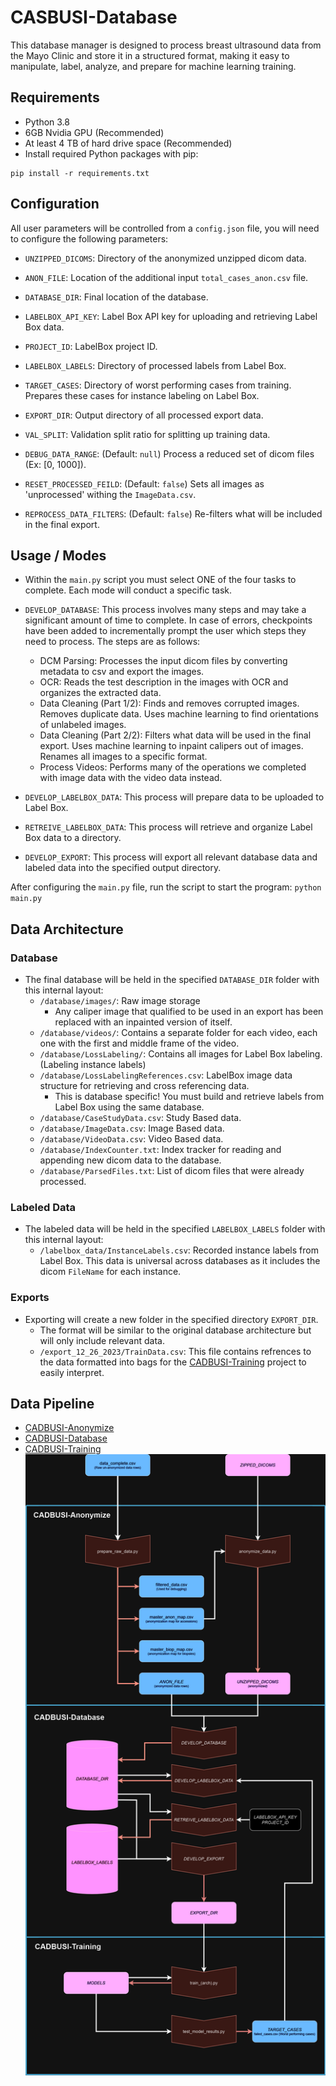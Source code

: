 # CASBUSI-Database
This database manager is designed to process breast ultrasound data from the Mayo Clinic and store it in a structured format, making it easy to manipulate, label, analyze, and prepare for machine learning training.

## Requirements
- Python 3.8
- 6GB Nvidia GPU (Recommended)
- At least 4 TB of hard drive space (Recommended)
- Install required Python packages with pip:
```
pip install -r requirements.txt
```


## Configuration
All user parameters will be controlled from a `config.json` file, you will need to configure the following parameters:

- `UNZIPPED_DICOMS`: Directory of the anonymized unzipped dicom data. 
- `ANON_FILE`: Location of the additional input `total_cases_anon.csv` file.
- `DATABASE_DIR`: Final location of the database.

- `LABELBOX_API_KEY`: Label Box API key for uploading and retrieving Label Box data.
- `PROJECT_ID`: LabelBox project ID.
- `LABELBOX_LABELS`: Directory of processed labels from Label Box.
- `TARGET_CASES`: Directory of worst performing cases from training. Prepares these cases for instance labeling on Label Box.

- `EXPORT_DIR`: Output directory of all processed export data.
- `VAL_SPLIT`: Validation split ratio for splitting up training data.

- `DEBUG_DATA_RANGE`: (Default: `null`) Process a reduced set of dicom files (Ex: [0, 1000]).
- `RESET_PROCESSED_FEILD`: (Default: `false`) Sets all images as 'unprocessed' withing the `ImageData.csv`.
- `REPROCESS_DATA_FILTERS`: (Default: `false`) Re-filters what will be included in the final export. 



## Usage / Modes
- Within the `main.py` script you must select ONE of the four tasks to complete. Each mode will conduct a specific task.

- `DEVELOP_DATABASE`: This process involves many steps and may take a significant amount of time to complete. In case of errors, checkpoints have been added to incrementally prompt the user which steps they need to process. The steps are as follows:
    - DCM Parsing: Processes the input dicom files by converting metadata to csv and export the images.
    - OCR: Reads the test description in the images with OCR and organizes the extracted data.
    - Data Cleaning (Part 1/2): Finds and removes corrupted images. Removes duplicate data. Uses machine learning to find orientations of unlabeled images.
    - Data Cleaning (Part 2/2): Filters what data will be used in the final export. Uses machine learning to inpaint calipers out of images. Renames all images to a specific format. 
    - Process Videos: Performs many of the operations we completed with image data with the video data instead.
- `DEVELOP_LABELBOX_DATA`: This process will prepare data to be uploaded to Label Box. 
- `RETREIVE_LABELBOX_DATA`: This process will retrieve and organize Label Box data to a directory.
- `DEVELOP_EXPORT`: This process will export all relevant database data and labeled data into the specified output directory.

After configuring the `main.py` file, run the script to start the program:
`python main.py`



## Data Architecture
### Database
- The final database will be held in the specified `DATABASE_DIR` folder with this internal layout:
    - `/database/images/`: Raw image storage
        - Any caliper image that qualified to be used in an export has been replaced with an inpainted version of itself.
    - `/database/videos/`: Contains a separate folder for each video, each one with the first and middle frame of the video. 
    - `/database/LossLabeling/`: Contains all images for Label Box labeling. (Labeling instance labels)
    - `/database/LossLabelingReferences.csv`: LabelBox image data structure for retrieving and cross referencing data.
        - This is database specific! You must build and retrieve labels from Label Box using the same database. 
    - `/database/CaseStudyData.csv`: Study Based data.
    - `/database/ImageData.csv`: Image Based data.
    - `/database/VideoData.csv`: Video Based data.
    - `/database/IndexCounter.txt`: Index tracker for reading and appending new dicom data to the database.
    - `/database/ParsedFiles.txt`: List of dicom files that were already processed.

### Labeled Data
- The labeled data will be held in the specified `LABELBOX_LABELS` folder with this internal layout:
    - `/labelbox_data/InstanceLabels.csv`: Recorded instance labels from Label Box. This data is universal across databases as it includes the dicom `FileName` for each instance.

### Exports
- Exporting will create a new folder in the specified directory `EXPORT_DIR`.
    - The format will be similar to the original database architecture but will only include relevant data.
    - `/export_12_26_2023/TrainData.csv`: This file contains refrences to the data formatted into bags for the [CADBUSI-Training](https://github.com/Poofy1/CADBUSI-Training) project to easily interpret.



## Data Pipeline
- [CADBUSI-Anonymize](https://github.com/Poofy1/CADBUSI-Anonymize)
- [CADBUSI-Database](https://github.com/Poofy1/CADBUSI-Database)
- [CADBUSI-Training](https://github.com/Poofy1/CADBUSI-Training)
![CASBUSI Pipeline](/pipeline/CADBUSI-Pipeline.png)
